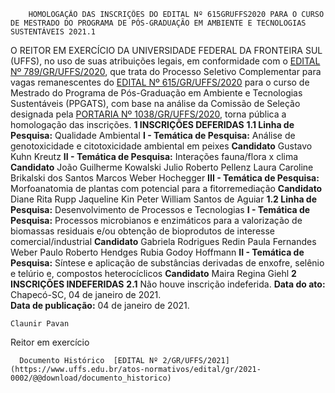         HOMOLOGAÇÃO DAS INSCRIÇÕES DO EDITAL Nº 615GRUFFS2020 PARA O CURSO DE MESTRADO DO PROGRAMA DE PÓS-GRADUAÇÃO EM AMBIENTE E TECNOLOGIAS SUSTENTÁVEIS 2021.1  

 O REITOR EM EXERCÍCIO DA UNIVERSIDADE FEDERAL DA FRONTEIRA SUL (UFFS), no uso de suas atribuições legais, em conformidade com o [EDITAL Nº 789/GR/UFFS/2020](https://www.uffs.edu.br/atos-normativos/edital/gr/2020-0789), que trata do Processo Seletivo Complementar para vagas remanescentes do [EDITAL Nº 615/GR/UFFS/2020](https://www.uffs.edu.br/atos-normativos/edital/gr/2020-0615) para o curso de Mestrado do Programa de Pós-Graduação em Ambiente e Tecnologias Sustentáveis (PPGATS), com base na análise da Comissão de Seleção designada pela [PORTARIA Nº 1038/GR/UFFS/2020](https://www.uffs.edu.br/atos-normativos/portaria/gr/2020-1038), torna pública a homologação das inscrições.     **1 INSCRIÇÕES DEFERIDAS**   **1.1 Linha de Pesquisa:**  Qualidade Ambiental  **I - Temática de Pesquisa:**  Análise de genotoxicidade e citotoxicidade ambiental em peixes     **Candidato**       Gustavo Kuhn Kreutz     **II - Temática de Pesquisa:**  Interações fauna/flora x clima     **Candidato**        João Guilherme Kowalski     Julio Roberto Pellenz     Laura Caroline Brikalski dos Santos     Marcos Weber Hochegger     **III - Temática de Pesquisa:**  Morfoanatomia de plantas com potencial para a fitorremediação     **Candidato**        Diane Rita Rupp     Jaqueline Kin     Peter William Santos de Aguiar        **1.2 Linha de Pesquisa:**  Desenvolvimento de Processos e Tecnologias  **I - Temática de Pesquisa:** Processos microbianos e enzimáticos para a valorização de biomassas residuais e/ou obtenção de bioprodutos de interesse comercial/industrial     **Candidato**        Gabriela Rodrigues Redin     Paula Fernandes Weber     Paulo Roberto Hendges     Rubia Godoy Hoffmann     **II - Temática de Pesquisa:** Síntese e aplicação de substâncias derivadas de enxofre, selênio e telúrio e, compostos heterocíclicos     **Candidato**        Maira Regina Giehl        **2 INSCRIÇÕES INDEFERIDAS**   **2.1**  Não houve inscrição indeferida.        **Data do ato:** Chapecó-SC, 04 de janeiro de 2021.   
 **Data de publicação:**  04 de janeiro de 2021. 

    Claunir Pavan   
 Reitor em exercício 

      Documento Histórico  [EDITAL Nº 2/GR/UFFS/2021](https://www.uffs.edu.br/atos-normativos/edital/gr/2021-0002/@@download/documento_historico)     
      